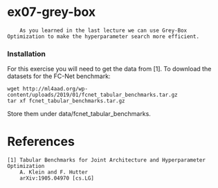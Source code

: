 # ex07-grey-box

        As you learned in the last lecture we can use Grey-Box Optimization to make the hyperparameter search more efficient. 


### Installation 
For this exercise you will need to get the data from [1]. To download the datasets for the FC-Net benchmark:

    wget http://ml4aad.org/wp-content/uploads/2019/01/fcnet_tabular_benchmarks.tar.gz
    tar xf fcnet_tabular_benchmarks.tar.gz
    
Store them under data/fcnet_tabular_benchmarks.


# References
    [1] Tabular Benchmarks for Joint Architecture and Hyperparameter Optimization
        A. Klein and F. Hutter
        arXiv:1905.04970 [cs.LG]
    
